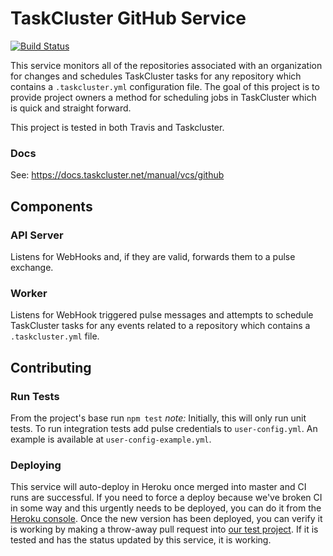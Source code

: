 TaskCluster GitHub Service
==========================
[![Build Status](https://travis-ci.org/taskcluster/taskcluster-github.svg?branch=master)](https://travis-ci.org/taskcluster/taskcluster-github)

This service monitors all of the repositories associated with an organization for changes and schedules TaskCluster tasks for any repository which contains a `.taskcluster.yml` configuration file. The goal of this project is to provide project owners a method for scheduling jobs in TaskCluster which is quick and straight forward.

This project is tested in both Travis and Taskcluster.

### Docs
See: https://docs.taskcluster.net/manual/vcs/github

## Components

### API Server
Listens for WebHooks and, if they are valid, forwards them to a pulse exchange.

### Worker
Listens for WebHook triggered pulse messages and attempts to schedule TaskCluster tasks for any events related to a repository which contains a `.taskcluster.yml` file.

## Contributing

### Run Tests
From the project's base run ``npm test``
*note:* Initially, this will only run unit tests. To run integration tests add pulse credentials to ``user-config.yml``. An example is available at ``user-config-example.yml``.

### Deploying
This service will auto-deploy in Heroku once merged into master and CI runs are successful. If you need to force a deploy because we've broken CI in some way and this urgently needs to be deployed, you can do it from the [Heroku console](https://dashboard-preview.heroku.com/apps/taskcluster-github/deploy/github). Once the new version has been deployed, you can verify it is working by making a throw-away pull request into [our test project](https://github.com/TaskClusterRobot/hooks-testing). If it is tested and has the status updated by this service, it is working.
